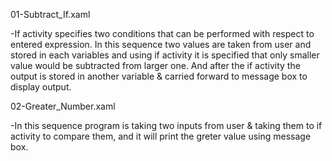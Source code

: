 01-Subtract_If.xaml

-If activity specifies two conditions that can be performed with respect to entered expression. In this sequence two values are taken from user and stored in each variables and using if activity it is specified that only smaller value would be subtracted from larger one. And after the if activity the output is stored in another variable & carried forward to message box to display output.

02-Greater_Number.xaml

-In this sequence program is taking two inputs from user & taking them to if activity to compare them, and it will print the greter value using message box.